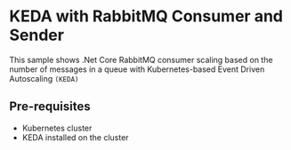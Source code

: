 # KEDA with RabbitMQ Consumer and Sender

This sample shows .Net Core RabbitMQ consumer scaling based on the number of messages in a queue with Kubernetes-based Event Driven Autoscaling `(KEDA)`

## Pre-requisites

- Kubernetes cluster
- KEDA installed on the cluster
